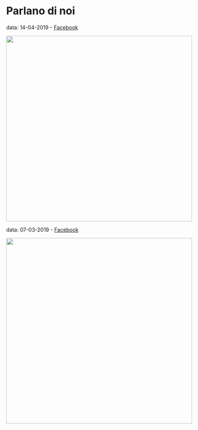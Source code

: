 # Parlano di noi

data: 14-04-2019 - [Facebook](https://www.facebook.com/adbestias/posts/10216567451252080)

<img width="500"  class="immagonobox" src="https://github.com/opendatasicilia/tansignari/blob/master/img/parlano_di_noi/img_03.png" Title="Giuseppe Guarino - Post Facebool" alt=""/></a>

data: 07-03-2019 - [Facebook](https://www.facebook.com/gabriele.gattiglia/posts/10216848525119533)

<img width="500"  class="immagonobox" src="https://github.com/opendatasicilia/tansignari/blob/master/img/parlano_di_noi/img_01.png" Title="Gabriele Battaglia - Post Facebook" alt=""/></a>

